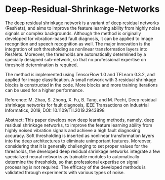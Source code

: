 # Deep-Residual-Shrinkage-Networks
The deep residual shrinkage network is a variant of deep residual networks (ResNets), and aims to improve the feature learning ability from highly noise signals or complex backgrounds. Although the method is originally developed for vibration-based fault diagnosis, it can be applied to image recognition and speech recognition as well. The major innovation is the integration of soft thresholding as nonlinear transformation layers into ResNets. Moreover, the thresholds are automatically determined by a specially designed sub-network, so that no professional expertise on threshold determination is required.

The method is implemented using TensorFlow 1.0 and TFLearn 0.3.2, and applied for image classification. A small network with 3 residual shrinkage blocks is constructed in the code. More blocks and more training iterations can be used for a higher performance.

Reference:
M. Zhao, S. Zhong, X. Fu, B. Tang, and M. Pecht, Deep residual shrinkage networks for fault diagnosis, 
IEEE Transactions on Industrial Informatics, 2019, DOI: 10.1109/TII.2019.2943898

Abstract:
This paper develops new deep learning methods, namely, deep residual shrinkage networks, to improve the feature learning ability from highly noised vibration signals and achieve a high fault diagnosing accuracy. Soft thresholding is inserted as nonlinear transformation layers into the deep architectures to eliminate unimportant features. Moreover, considering that it is generally challenging to set proper values for the thresholds, the developed deep residual shrinkage networks integrate a few specialized neural networks as trainable modules to automatically determine the thresholds, so that professional expertise on signal processing is not required. The efficacy of the developed methods is validated through experiments with various types of noise.
